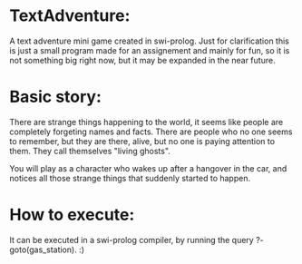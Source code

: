 # TextAdventure:
A text adventure mini game created in swi-prolog. Just for clarification this is just a small program made for an assignement and mainly for fun, so it is not something big right now, but it may be expanded in the near future.

# Basic story:
There are strange things happening to the world, it seems like people are completely forgeting names and facts. There are people who no one seems to remember, but they are there, alive, but no one is paying attention to them. They call themselves "living ghosts". 

You will play as a character who wakes up after a hangover in the car, and notices all those strange things that suddenly started to happen.

# How to execute:
It can be executed in a swi-prolog compiler, by running the query ?- goto(gas_station). :) 


